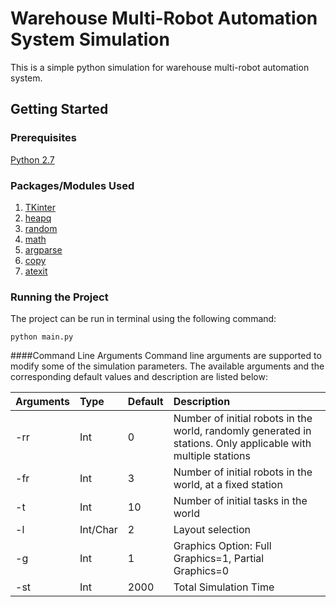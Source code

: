 # Warehouse Multi-Robot Automation System Simulation

This is a simple python simulation for warehouse multi-robot automation system.

## Getting Started

### Prerequisites
[Python 2.7](https://www.python.org/download/releases/2.7/)

### Packages/Modules Used
1.  [TKinter](https://docs.python.org/2/library/tkinter.html)
2.  [heapq](https://docs.python.org/2/library/heapq.html)
3.  [random](https://docs.python.org/2/library/random.html)
4.  [math](https://docs.python.org/2/library/math.html#module-math)
5.  [argparse](https://docs.python.org/2/howto/argparse.html)
6.  [copy](https://docs.python.org/2/library/copy.html)
7.  [atexit]()

### Running the Project
The project can be run in terminal using the following command:
```
python main.py
```

####Command Line Arguments
Command line arguments are supported to modify some of the simulation parameters. The available arguments and the corresponding default values and description are listed below:

| Arguments | Type     | Default | Description                           |
| ----------|:---------|:--------|:--------------------------------------|
| -rr       | Int      | 0       | Number of initial robots in the world, randomly generated in stations. Only applicable with multiple stations |
| -fr       | Int      | 3       | Number of initial robots in the world, at a fixed station |
| -t        | Int      | 10      | Number of initial tasks in the world  |
| -l        | Int/Char | 2       | Layout selection                      |
| -g        | Int      | 1       | Graphics Option: Full Graphics=1, Partial Graphics=0 |
| -st       | Int      | 2000    | Total Simulation Time                 |
